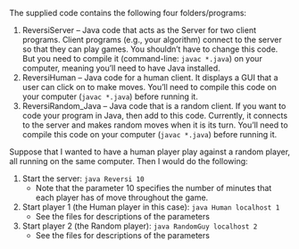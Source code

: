 The supplied code contains the following four folders/programs:
1. ReversiServer – Java code that acts as the Server for two client programs. Client programs (e.g., 
your algorithm) connect to the server so that they can play games. You shouldn’t have to change 
this code. But you need to compile it (command-line: `javac *.java`) on your computer, meaning 
you’ll need to have Java installed.
2. ReversiHuman – Java code for a human client. It displays a GUI that a user can click on to make 
moves. You’ll need to compile this code on your computer (`javac *.java`) before running it.
3. ReversiRandom_Java – Java code that is a random client. If you want to code your program in 
Java, then add to this code. Currently, it connects to the server and makes random moves when it 
is its turn. You’ll need to compile this code on your computer (`javac *.java`) before running it.

Suppose that I wanted to have a human player play against a random player, all running on the same 
computer. Then I would do the following:
1. Start the server: `java Reversi 10`  
    - Note that the parameter 10 specifies the number of minutes that each player has of move 
throughout the game. 
2. Start player 1 (the Human player in this case): `java Human localhost 1`  
    - See the files for descriptions of the parameters
3. Start player 2 (the Random player): `java RandomGuy localhost 2`  
    - See the files for descriptions of the parameters

